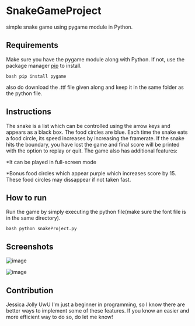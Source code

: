 # SnakeGameProject
simple snake game using pygame module in Python.

## Requirements
Make sure you have the pygame module along with Python. If not, use the package manager [pip](https://pip.pypa.io/en/stable/) to install.

` bash
pip install pygame
` 

also do download the .ttf file given along and keep it in the same folder as the python file.

## Instructions
The snake is a list which can be controlled using the arrow keys and appears as a black box. The food circles are blue. Each time the snake eats a food circle, its speed increases by increasing the framerate. If the snake hits the boundary, you have lost the game and final score will be printed with the option to replay or quit. The game also has additional features:

*It can be played in full-screen mode

*Bonus food circles which appear purple which increases score by 15. These food circles may dissappear if not taken fast.

## How to run
Run the game by simply executing the python file(make sure the font file is in the same directory).

` bash
python snakeProject.py
`

## Screenshots
![image](https://user-images.githubusercontent.com/68645801/132949339-178bea3c-4ca0-4faf-b445-5b0efef9772f.png)

![image](https://user-images.githubusercontent.com/68645801/132949356-ea2fa8d4-acb6-469b-92f0-19456c227227.png)



## Contribution
Jessica Jolly UwU
I'm just a beginner in programming, so I know there are better ways to implement some of these features. If you know an easier and more efficient way to do so, do let me know!



